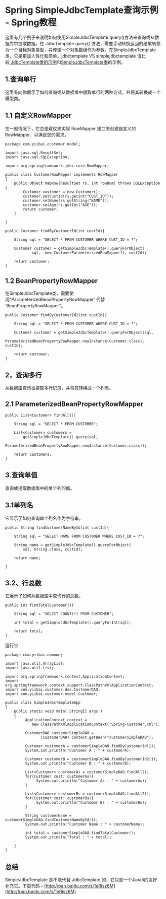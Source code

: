 # Spring SimpleJdbcTemplate查询示例 - Spring教程

这里有几个例子来说明如何使用SimpleJdbcTemplate query()方法来查询或从数据库中提取数据。在 JdbcTemplate query() 方法，需要手动转换返回的结果转换为一个目标对象类型，并传递一个对象数组作为参数。在SimpleJdbcTemplate类，它是更加人性化和简单。jdbctemplate VS simplejdbctemplate
请比较[ JdbcTemplate类的示例](http://www.yiibai.com/spring/spring-simplejdbctemplate-querying-examples.html)和[SimpleJdbcTemplate类](http://www.yiibai.com/spring/spring-jdbctemplate-querying-examples.html)的示例。

## 1.查询单行

这里有向你展示了如何查询或从数据库中提取单行的两种方式，并将其转换成一个模型类。

## 1.1 自定义RowMapper

在一般情况下，它总是建议来实现 RowMapper 接口来创建自定义的RowMapper，以满足您的需求。

```
package com.yiibai.customer.model;

import java.sql.ResultSet;
import java.sql.SQLException;

import org.springframework.jdbc.core.RowMapper;

public class CustomerRowMapper implements RowMapper
{
    public Object mapRow(ResultSet rs, int rowNum) throws SQLException {
        Customer customer = new Customer();
        customer.setCustId(rs.getInt("CUST_ID"));
        customer.setName(rs.getString("NAME"));
        customer.setAge(rs.getInt("AGE"));
        return customer;
    }

}
```

```
public Customer findByCustomerId(int custId){

    String sql = "SELECT * FROM CUSTOMER WHERE CUST_ID = ?";

    Customer customer = getSimpleJdbcTemplate().queryForObject(
            sql,  new CustomerParameterizedRowMapper(), custId);

    return customer;
}
```

## 1.2 BeanPropertyRowMapper

在SimpleJdbcTemplate类，需要使用“ParameterizedBeanPropertyRowMapper' 代替 'BeanPropertyRowMapper”。

```
public Customer findByCustomerId2(int custId){

    String sql = "SELECT * FROM CUSTOMER WHERE CUST_ID = ?";

    Customer customer = getSimpleJdbcTemplate().queryForObject(sql,
          ParameterizedBeanPropertyRowMapper.newInstance(Customer.class), custId);

    return customer;
}
```

## 2，查询多行

从数据库查询或提取多行记录，并将其转换成一个列表。

## 2.1 ParameterizedBeanPropertyRowMapper

```
public List<Customer> findAll(){

    String sql = "SELECT * FROM CUSTOMER";

    List<Customer> customers = 
        getSimpleJdbcTemplate().query(sql, 
           ParameterizedBeanPropertyRowMapper.newInstance(Customer.class));

    return customers;
}
```

## 3.查询单值

查询或提取数据库中的单个列的值。

## 3.1单列名

它显示了如何查询单个列名作为字符串。

```
public String findCustomerNameById(int custId){

    String sql = "SELECT NAME FROM CUSTOMER WHERE CUST_ID = ?";

    String name = getSimpleJdbcTemplate().queryForObject(
        sql, String.class, custId);

    return name;

}
```

## 3.2、行总数

它展示了如何从数据库中查询行的总数。

```
public int findTotalCustomer(){

    String sql = "SELECT COUNT(*) FROM CUSTOMER";

    int total = getSimpleJdbcTemplate().queryForInt(sql);

    return total;
}
```

运行它

```
package com.yiibai.common;

import java.util.ArrayList;
import java.util.List;

import org.springframework.context.ApplicationContext;
import org.springframework.context.support.ClassPathXmlApplicationContext;
import com.yiibai.customer.dao.CustomerDAO;
import com.yiibai.customer.model.Customer;

public class SimpleJdbcTemplateApp 
{
    public static void main( String[] args )
    {
         ApplicationContext context = 
            new ClassPathXmlApplicationContext("Spring-Customer.xml");

         CustomerDAO customerSimpleDAO = 
                (CustomerDAO) context.getBean("customerSimpleDAO");

         Customer customerA = customerSimpleDAO.findByCustomerId(1);
         System.out.println("Customer A : " + customerA);

         Customer customerB = customerSimpleDAO.findByCustomerId2(1);
         System.out.println("Customer B : " + customerB);

         List<Customer> customerAs = customerSimpleDAO.findAll();
         for(Customer cust: customerAs){
              System.out.println("Customer As : " + customerAs);
         }

         List<Customer> customerBs = customerSimpleDAO.findAll2();
         for(Customer cust: customerBs){
              System.out.println("Customer Bs : " + customerBs);
         }

         String customerName = customerSimpleDAO.findCustomerNameById(1);
         System.out.println("Customer Name : " + customerName);

         int total = customerSimpleDAO.findTotalCustomer();
         System.out.println("Total : " + total);

    }
}
```

## 总结

SimpleJdbcTemplate 是不能代替 JdbcTemplate 的，它只是一个Java5的友好补充它。下载代码 – [http://pan.baidu.com/s/1eRisz6M](http://pan.baidu.com/s/1eRisz6M)

